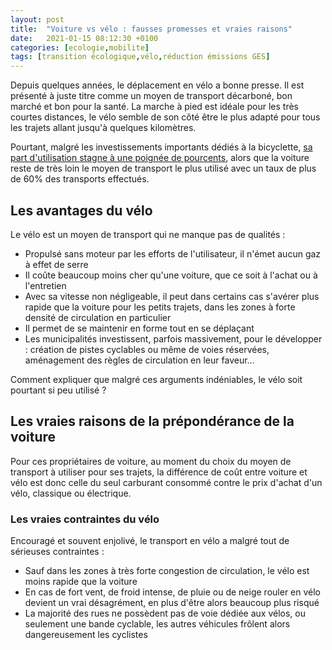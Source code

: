 ```yaml
---
layout: post
title:  "Voiture vs vélo : fausses promesses et vraies raisons"
date:   2021-01-15 08:12:30 +0100
categories: [ecologie,mobilite]
tags: [transition écologique,vélo,réduction émissions GES]
---
```


Depuis quelques années, le déplacement en vélo a bonne presse. Il est présenté à juste titre comme un moyen de transport décarboné, bon marché et bon pour la santé.
La marche à pied est idéale pour les très courtes distances, le vélo semble de son côté être le plus adapté pour tous les trajets allant jusqu'à quelques kilomètres.

Pourtant, malgré les investissements importants dédiés à la bicyclette, [sa part d'utilisation stagne à une poignée de pourcents][statistiques-mobilite-2019],
alors que la voiture reste de très loin le moyen de transport le plus utilisé avec un taux de plus de 60% des transports effectués.

## Les avantages du vélo

Le vélo est un moyen de transport qui ne manque pas de qualités :
* Propulsé sans moteur par les efforts de l'utilisateur, il n'émet aucun gaz à effet de serre
* Il coûte beaucoup moins cher qu'une voiture, que ce soit à l'achat ou à l'entretien
* Avec sa vitesse non négligeable, il peut dans certains cas s'avérer plus rapide que la voiture pour les petits trajets, dans les zones à forte densité de circulation en particulier
* Il permet de se maintenir en forme tout en se déplaçant
* Les municipalités investissent, parfois massivement, pour le développer : création de pistes cyclables ou même de voies réservées, aménagement des règles de circulation en leur faveur...

Comment expliquer que malgré ces arguments indéniables, le vélo soit pourtant si peu utilisé ?

## Les vraies raisons de la prépondérance de la voiture



Pour ces propriétaires de voiture, au moment du choix du moyen de transport à utiliser pour ses trajets, la différence de coût entre voiture et vélo est donc celle du seul carburant consommé contre le prix d'achat d'un vélo, classique ou électrique.

### Les vraies contraintes du vélo

Encouragé et souvent enjolivé, le transport en vélo a malgré tout de sérieuses contraintes :
* Sauf dans les zones à très forte congestion de circulation, le vélo est moins rapide que la voiture
* En cas de fort vent, de froid intense, de pluie ou de neige rouler en vélo devient un vrai désagrément, en plus d'être alors beaucoup plus risqué
* La majorité des rues ne possèdent pas de voie dédiée aux vélos, ou seulement une bande cyclable, les autres véhicules frôlent alors dangereusement les cyclistes


[statistiques-mobilite-2019]: https://www.statistiques.developpement-durable.gouv.fr/comment-les-francais-se-deplacent-ils-en-2019-resultats-de-lenquete-mobilite-des-personnes
[chiffres-parc-auto]: https://www.lesechos.fr/industrie-services/automobile/les-vrais-chiffres-du-parc-automobile-francais-1168701
